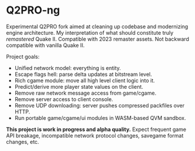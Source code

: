 Q2PRO-ng
========

Experimental Q2PRO fork aimed at cleaning up codebase and modernizing engine
architecture. My interpretation of what should constitute truly _remastered_
Quake II. Compatible with 2023 remaster assets. Not backward compatible with
vanilla Quake II.

Project goals:

* Unified network model: everything is entity.
* Escape flags hell: parse delta updates at bitstream level.
* Rich cgame module: move all high level client logic into it.
* Predict/derive more player state values on the client.
* Remove raw network message access from game/cgame.
* Remove server access to client console.
* Remove UDP downloading: server pushes compressed packfiles over HTTP.
* Run portable game/cgame/ui modules in WASM-based QVM sandbox.

**This project is work in progress and alpha quality.** Expect frequent game API
breakage, incompatible network protocol changes, savegame format changes, etc.
